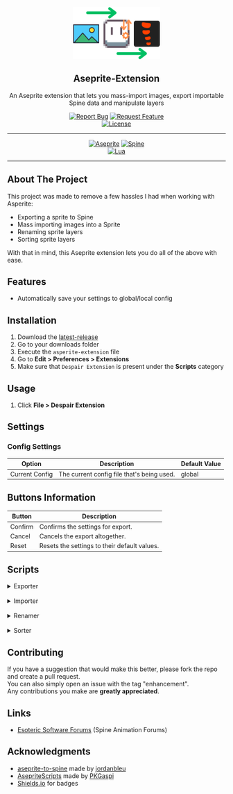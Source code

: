 <!-- PROJECT LOGO -->
<div align="center">
  <img src="media/logo.png" alt="Logo" width="200" height="120">
  <h2>Aseprite-Extension</h3>
  <p>An Aseprite extension that lets you mass-import images, export importable Spine data and manipulate layers</p>
  <div>
    <a href="https://github.com/RampantDespair/Aseprite-Extension/issues"><img alt="Report Bug" src="https://img.shields.io/badge/Report%20Bug-red"></a>
    <a href="https://github.com/RampantDespair/Aseprite-Extension/issues"><img alt="Request Feature" src="https://img.shields.io/badge/Request%20Feature-green"></a>
  </div>
  <a href="https://github.com/RampantDespair/Aseprite-Extension?tab=GPL-2.0-1-ov-file">
    <img alt="License" src="https://img.shields.io/github/license/RampantDespair/Aseprite-Extension">
  </a>
</div>

<!-- PROJECT SHIELDS -->
<hr>
<div align="center">
  <a href="https://www.aseprite.org/"><img alt="Aseprite" src="https://img.shields.io/badge/Aseprite-gray?logo=aseprite"></a>
  <a href="https://esotericsoftware.com/"><img alt="Spine" src="https://img.shields.io/badge/Spine-gray?logo=spine"></a>
</div>
<div align="center">
  <a href="https://www.lua.org/"><img alt="Lua" src="https://img.shields.io/badge/v5.4.6-blue?logo=lua&label=Lua&labelColor=gray"></a>
</div>
<hr>

<!-- PROJECT SHOWCASE -->

<!-- ABOUT THE PROJECT -->
## About The Project

This project was made to remove a few hassles I had when working with Asperite:

*  Exporting a sprite to Spine
*  Mass importing images into a Sprite
*  Renaming sprite layers
*  Sorting sprite layers

With that in mind, this Aseprite extension lets you do all of the above with ease.

<!-- FEATURES -->
## Features

*  Automatically save your settings to global/local config

<!-- INSTALLATION -->
## Installation

1.  Download the [latest-release](https://github.com/RampantDespair/Aseprite-Extension/releases)
2.  Go to your downloads folder
3.  Execute the `asperite-extension` file
4.  Go to **Edit > Preferences > Extensions**
5.  Make sure that `Despair Extension` is present under the **Scripts** category

<!-- USAGE -->
## Usage

1.  Click **File > Despair Extension**

<!-- SETTINGS -->
## Settings

### Config Settings

| Option | Description | Default Value |
| --- | --- | --- |
| Current Config | The current config file that's being used. | global |

## Buttons Information

| Button | Description |
| --- | --- |
| Confirm | Confirms the settings for export. |
| Cancel | Cancels the export altogether. |
| Reset | Resets the settings to their default values. |

<!-- SCRIPTS -->
## Scripts

<details>
<summary>Exporter</summary>
<br>

<!-- SHOWCASE -->
<div align="center">
  <img alt="Showcase" src="media/showcase-v4.0.gif">
</div>

<!-- EXAMPLE -->
### Example

#### Transform this:

![aseprite-example](media/aseprite-example.png)

#### Into that:

![spine-example](media/spine-example.png)

<!-- FEATURES -->
### Features

#### Generic

*   Configurable output path
*   Configurable images & sound paths
*   Ability to export Sprite sheet
*   Ability to trim a Sprite's file name
*   Ability to format the Sprite's file name
*   Configurable export file format
*   Ability to trim the Sprite sheet

#### Spine

*   Ability to convert SpriteSheet into importable Spine data
*   Configurable root positioning
*   Ability to convert Aseprite groups into Spine skins
*   Ability to format slot and attachment names

<!-- IMPORTANT -->
### Important

*   You cannot name your skins "default" as this is reserved by Spine itself

<!-- SETTINGS -->
### Settings

#### Output Settings

| Option | Description | Default Value |
| --- | --- | --- |
| Output File | The parent directory of the selected file will be used for export. | the file itself |
| Output Subdirectory | The subdirectory used for export. | images |
| Groups As Directories | If each group will be exported to it's own directory. | true |

#### Sprite Settings

| Option | Description | Default Value |
| --- | --- | --- |
| Export SpriteSheet | If the sprite sheet will be exported. | true |
| Sprite Name Trim | If the sprite name will be trimmed.<br> Trims the first instance "_" and everything preceding it. | true |
| File Name Format | The file name's format with modifiable placeholders. | {spritename}-{layergroup}-{layername} |
| File Format | The files' export format. | png |
| SpriteSheet Trim | If the exported files' will have their excess space trimmed. | true |

#### Spine Settings

| Option | Description | Default Value |
| --- | --- | --- |
| Export SpineSheet | If the spine sheet will be exported. | true |
| Set Static Slot | If the same slot will be used for everything that's exported. | true |
| Static Slot Name | The name of that static slot. | slot |
| Set Root Position | If the root position will be set in the export file. | true |
| Root Position Method | The method which will be used for setting the position.<br> <ins>Automatic</ins>: To use this method, create a layer called "root" and place a single pixel where you want the root to be.<br> <ins>Center</ins>: The center of the canvas will be used as root.<br> <ins>Manual</ins>: Input the coordinates manually in the subsequent fields. | center |
| Root Position X | The X coordinate of the root. | 0 |
| Root Position Y | The Y coordinate of the root. | 0 |
| Set Images Paths | If the images path whithin the exported spine file will be set. | true |
| Images Path | The images path. | images |
| Groups As Skins | If you want to convert aseprite groups to spine skins. | true |
| Skin Name Format | The skins' format with modifiable placeholders. | weapon-{layergroup} |
| Seperate Slot/Skin | If you want to seperate the slots and skins. | true |
| Slot Name Format | The slots' name format with modifiable placeholders. | {layernameprefix} |
| Skin Attachement Format | The skins' attachement format with modifiable placeholders. | {layernameprefix}-{layernamesuffix} |
| Layer Name Separator | The layers' name seperator. | - |

</details>
<br>

<details>
<summary>Importer</summary>
<br>

<!-- SHOWCASE -->
<div align="center">
  <img alt="Showcase" src="media/showcase-v4.0.gif">
</div>

<!-- FEATURES -->
### Features

*   Configurable input path
*   Ability to convert directories into layer groups
*   Ability to decide how the images should be positioned
*   Ability to manage how duplicates should be handled

<!-- SETTINGS -->
### Settings

#### Input Settings

| Option | Description | Default Value |
| --- | --- | --- |
| Input File | The parent directory of the selected file will be used for import. | the file itself |
| Input Subdirectory | The subdirectory used for import. | sprite |
| Directories As Groups | If each directory will be imported to it's own group. | true |
| Duplicates Mode | The method which will be used for handling duplicate layers.<br> <ins>Ignore</ins>: The duplicates will be ignored and a new copy will be created.<br> <ins>Override</ins>: The duplicates will be updated with the newly imported cels.<br> <ins>Skips</ins>: The duplicates will be skipped (nothing will happen). | override |
| Sprite Position Method | The method which will be used for positioning cels.<br> <ins>Center</ins>: The cels will be centered to canvas.<br> <ins>Inherit</ins>: The cels will keep their position from the imported file.<br> <ins>Manual</ins>: The cels will have the position specified. | center |
| Sprite Position X | The X coordinate of the sprite. | 0 |
| Sprite Position Y | The Y coordinate of the sprite. | 0 |

</details>
<br>

<details>
<summary>Renamer</summary>
<br>

<!-- SHOWCASE -->
<div align="center">
  <img alt="Showcase" src="media/showcase-v4.0.gif">
</div>

<!-- FEATURES -->
### Features

*   Ability to mass rename all layers present in Sprite

<!-- SETTINGS -->
### Settings

#### Input Settings

| Option | Description | Default Value |
| --- | --- | --- |
| Match | Matches the specified string for replacement. | this |
| Replace | Replaces the matched string with the one specified here. | that |
| Prefix | Adds the specified string at the start of the layer name. | prefix |
| Suffix | Adds the specified string at the end of the layer name. | suffix |

</details>
<br>

<details>
<summary>Sorter</summary>
<br>

<!-- SHOWCASE -->
<div align="center">
  <img alt="Showcase" src="media/showcase-v4.0.gif">
</div>

<!-- FEATURES -->
### Features

*   Ability to sort all layers present in Sprite

<!-- SETTINGS -->
### Settings

#### Input Settings

| Option | Description | Default Value |
| --- | --- | --- |
| Sort Method | The method which will be used for sorting layers.<br> <ins>Ascending</ins>: The layers will be sorted ascendingly.<br> <ins>Descending</ins>: The layers will be sorted descendingly. | ascending |

</details>

<!-- CONTRIBUTING -->
## Contributing

If you have a suggestion that would make this better, please fork the repo and create a pull request.
<br>
You can also simply open an issue with the tag "enhancement".
<br>
Any contributions you make are **greatly appreciated**.

<!-- LINKS -->
## Links

*   [Esoteric Software Forums](https://esotericsoftware.com/forum/d/24339-aseprite-spine-script) (Spine Animation Forums)

<!-- ACKNOWLEDGMENTS -->
## Acknowledgments

*   [aseprite-to-spine](https://github.com/jordanbleu/aseprite-to-spine) made by [jordanbleu](https://github.com/jordanbleu)
*   [AsepriteScripts](https://github.com/PKGaspi/AsepriteScripts) made by [PKGaspi](https://github.com/PKGaspi)
*   [Shields.io](https://shields.io/) for badges
